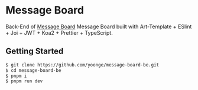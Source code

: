 # Message Board

Back-End of [Message Board](https://github.com/yoonge/message-board-be.git) Message Board built with Art-Template + ESlint + Joi + JWT + Koa2 + Prettier + TypeScript.

## Getting Started

```sh
$ git clone https://github.com/yoonge/message-board-be.git
$ cd message-board-be
$ pnpm i
$ pnpm run dev
```
